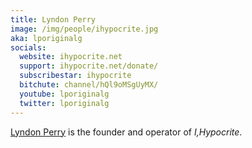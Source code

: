 ```yaml
---
title: Lyndon Perry
image: /img/people/ihypocrite.jpg
aka: lporiginalg
socials:
  website: ihypocrite.net
  support: ihypocrite.net/donate/
  subscribestar: ihypocrite
  bitchute: channel/hQl9oMSgUyMX/
  youtube: lporiginalg
  twitter: lporiginalg
---
```


[Lyndon Perry](https://ihypocrite.net/about/) is the founder and operator of
_I,Hypocrite_.
